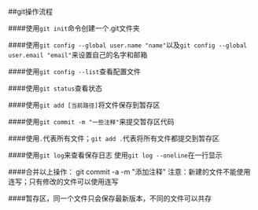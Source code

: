 ##git操作流程

####使用`git init`命令创建一个.git文件夹

####使用`git config --global user.name "name"`以及`git config --global user.email "email"`来设置自己的名字和邮箱

####使用`git config --list`查看配置文件

####使用`git status`查看状态

####使用`git add [当前路径]`将文件保存到暂存区

####使用`git commit -m "一些注释"`来提交暂存区代码

####使用`.`代表所有文件；`git add .`代表将所有文件都提交到暂存区

####使用`git log`来查看保存日志
	使用`git log --oneline`在一行显示

####合并以上操作：
	git commit -a -m "添加注释"
	注意：新建的文件不能使用连写；只有修改的文件可以使用连写

####暂存区，同一个文件只会保存最新版本，不同的文件可以共存